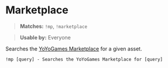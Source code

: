 # Marketplace

> **Matches:** `!mp`, `!marketplace`

> **Usable by:** Everyone

Searches the [YoYoGames Marketplace](https://marketplace.yoyogames.com/) for a given asset.

```
!mp [query] - Searches the YoYoGames Marketplace for [query]
```
